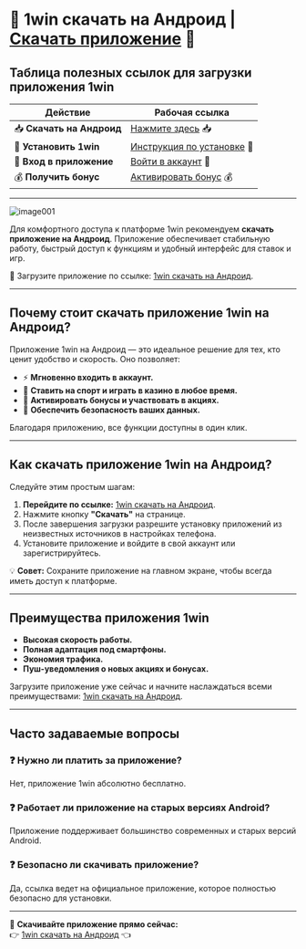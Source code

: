 # 📲 1win скачать на Андроид | [Скачать приложение](https://brandplay.link/6F5VqbyZ) 📲

## Таблица полезных ссылок для загрузки приложения 1win

| **Действие**             | **Рабочая ссылка**                   |
|--------------------------|--------------------------------------|
| 📥 **Скачать на Андроид** | [Нажмите здесь](https://brandplay.link/6F5VqbyZ) 📥 |
| 🚀 **Установить 1win**     | [Инструкция по установке](https://brandplay.link/6F5VqbyZ) 🚀 |
| 🎰 **Вход в приложение**  | [Войти в аккаунт](https://brandplay.link/6F5VqbyZ) 🎰 |
| 💰 **Получить бонус**      | [Активировать бонус](https://brandplay.link/6F5VqbyZ) 💰 |

---
![image001](https://github.com/user-attachments/assets/ab342086-0813-4eca-9e2e-ccdf31ff5241)

Для комфортного доступа к платформе 1win рекомендуем **скачать приложение на Андроид**. Приложение обеспечивает стабильную работу, быстрый доступ к функциям и удобный интерфейс для ставок и игр.  

💎 Загрузите приложение по ссылке: [1win скачать на Андроид](https://brandplay.link/6F5VqbyZ).

---

## Почему стоит скачать приложение 1win на Андроид?

Приложение 1win на Андроид — это идеальное решение для тех, кто ценит удобство и скорость. Оно позволяет:  

- ⚡ **Мгновенно входить в аккаунт.**  
- 📱 **Ставить на спорт и играть в казино в любое время.**  
- 🎁 **Активировать бонусы и участвовать в акциях.**  
- 🔐 **Обеспечить безопасность ваших данных.**  

Благодаря приложению, все функции доступны в один клик.

---

## Как скачать приложение 1win на Андроид?

Следуйте этим простым шагам:  

1. **Перейдите по ссылке:** [1win скачать на Андроид](https://brandplay.link/6F5VqbyZ).  
2. Нажмите кнопку **"Скачать"** на странице.  
3. После завершения загрузки разрешите установку приложений из неизвестных источников в настройках телефона.  
4. Установите приложение и войдите в свой аккаунт или зарегистрируйтесь.  

💡 **Совет:** Сохраните приложение на главном экране, чтобы всегда иметь доступ к платформе.

---

## Преимущества приложения 1win

- **Высокая скорость работы.**  
- **Полная адаптация под смартфоны.**  
- **Экономия трафика.**  
- **Пуш-уведомления о новых акциях и бонусах.**  

Загрузите приложение уже сейчас и начните наслаждаться всеми преимуществами: [1win скачать на Андроид](https://brandplay.link/6F5VqbyZ).

---

## Часто задаваемые вопросы

### ❓ Нужно ли платить за приложение?
Нет, приложение 1win абсолютно бесплатно.  

### ❓ Работает ли приложение на старых версиях Android?
Приложение поддерживает большинство современных и старых версий Android.  

### ❓ Безопасно ли скачивать приложение?
Да, ссылка ведет на официальное приложение, которое полностью безопасно для установки.

---

🔽 **Скачивайте приложение прямо сейчас:**  
👉 [1win скачать на Андроид](https://brandplay.link/6F5VqbyZ) 👈  


